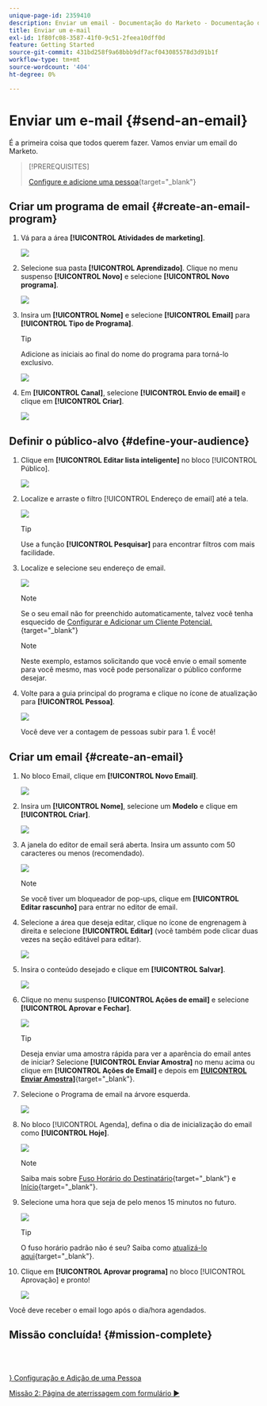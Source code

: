 ```yaml
---
unique-page-id: 2359410
description: Enviar um email - Documentação do Marketo - Documentação do produto
title: Enviar um e-mail
exl-id: 1f80fc08-3587-41f0-9c51-2feea10dff0d
feature: Getting Started
source-git-commit: 431bd258f9a68bbb9df7acf043085578d3d91b1f
workflow-type: tm+mt
source-wordcount: '404'
ht-degree: 0%

---
```


# Enviar um e-mail {#send-an-email}

É a primeira coisa que todos querem fazer. Vamos enviar um email do Marketo.

>[!PREREQUISITES]
>
>[Configure e adicione uma pessoa](/help/marketo/getting-started/quick-wins/get-set-up-and-add-a-person.md){target="_blank"}

## Criar um programa de email {#create-an-email-program}

1. Vá para a área **[!UICONTROL Atividades de marketing]**.

   ![](assets/send-an-email-1.png)

1. Selecione sua pasta **[!UICONTROL Aprendizado]**. Clique no menu suspenso **[!UICONTROL Novo]** e selecione **[!UICONTROL Novo programa]**.

   ![](assets/send-an-email-2.png)

1. Insira um **[!UICONTROL Nome]** e selecione **[!UICONTROL Email]** para **[!UICONTROL Tipo de Programa]**.

   >[!TIP]
   >
   >Adicione as iniciais ao final do nome do programa para torná-lo exclusivo.

   ![](assets/send-an-email-3.png)

1. Em **[!UICONTROL Canal]**, selecione **[!UICONTROL Envio de email]** e clique em **[!UICONTROL Criar]**.

   ![](assets/send-an-email-4.png)

## Definir o público-alvo {#define-your-audience}

1. Clique em **[!UICONTROL Editar lista inteligente]** no bloco [!UICONTROL Público].

   ![](assets/send-an-email-5.png)

1. Localize e arraste o filtro [!UICONTROL Endereço de email] até a tela.

   ![](assets/send-an-email-6.png)

   >[!TIP]
   >
   >Use a função **[!UICONTROL Pesquisar]** para encontrar filtros com mais facilidade.

1. Localize e selecione seu endereço de email.

   ![](assets/send-an-email-7.png)

   >[!NOTE]
   >
   >Se o seu email não for preenchido automaticamente, talvez você tenha esquecido de [Configurar e Adicionar um Cliente Potencial.](/help/marketo/getting-started/quick-wins/get-set-up-and-add-a-person.md){target="_blank"}

   >[!NOTE]
   >
   >Neste exemplo, estamos solicitando que você envie o email somente para você mesmo, mas você pode personalizar o público conforme desejar.

1. Volte para a guia principal do programa e clique no ícone de atualização para **[!UICONTROL Pessoa]**.

   ![](assets/send-an-email-8.png)

   Você deve ver a contagem de pessoas subir para 1. É você!

## Criar um email {#create-an-email}

1. No bloco Email, clique em **[!UICONTROL Novo Email]**.

   ![](assets/send-an-email-9.png)

1. Insira um **[!UICONTROL Nome]**, selecione um **Modelo** e clique em **[!UICONTROL Criar]**.

   ![](assets/send-an-email-10.png)

1. A janela do editor de email será aberta. Insira um assunto com 50 caracteres ou menos (recomendado).

   ![](assets/send-an-email-11.png)

   >[!NOTE]
   >
   >Se você tiver um bloqueador de pop-ups, clique em **[!UICONTROL Editar rascunho]** para entrar no editor de email.

1. Selecione a área que deseja editar, clique no ícone de engrenagem à direita e selecione **[!UICONTROL Editar]** (você também pode clicar duas vezes na seção editável para editar).

   ![](assets/send-an-email-12.png)

1. Insira o conteúdo desejado e clique em **[!UICONTROL Salvar]**.

   ![](assets/send-an-email-13.png)

1. Clique no menu suspenso **[!UICONTROL Ações de email]** e selecione **[!UICONTROL Aprovar e Fechar]**.

   ![](assets/send-an-email-14.png)

   >[!TIP]
   >
   >Deseja enviar uma amostra rápida para ver a aparência do email antes de iniciar? Selecione **[!UICONTROL Enviar Amostra]** no menu acima ou clique em **[!UICONTROL Ações de Email]** e depois em [**[!UICONTROL Enviar Amostra]**](/help/marketo/product-docs/email-marketing/general/creating-an-email/send-a-sample-email.md){target="_blank"}.

1. Selecione o Programa de email na árvore esquerda.

   ![](assets/send-an-email-15.png)

1. No bloco [!UICONTROL Agenda], defina o dia de inicialização do email como **[!UICONTROL Hoje]**.

   ![](assets/send-an-email-16.png)

   >[!NOTE]
   >
   >Saiba mais sobre [Fuso Horário do Destinatário](/help/marketo/product-docs/email-marketing/email-programs/email-program-actions/scheduling-with-recipient-time-zone/schedule-email-programs-with-recipient-time-zone.md){target="_blank"} e [Início](/help/marketo/product-docs/email-marketing/email-programs/email-program-actions/head-start-for-email-programs.md){target="_blank"}.

1. Selecione uma hora que seja de pelo menos 15 minutos no futuro.

   ![](assets/send-an-email-17.png)

   >[!TIP]
   >
   >O fuso horário padrão não é seu? Saiba como [atualizá-lo aqui](/help/marketo/product-docs/administration/settings/select-your-language-locale-and-time-zone.md){target="_blank"}.

1. Clique em **[!UICONTROL Aprovar programa]** no bloco [!UICONTROL Aprovação] e pronto!

   ![](assets/send-an-email-18.png)

Você deve receber o email logo após o dia/hora agendados.

## Missão concluída! {#mission-complete}

<br> 

[&rbrace; Configuração e Adição de uma Pessoa](/help/marketo/getting-started/quick-wins/get-set-up-and-add-a-person.md)

[Missão 2: Página de aterrissagem com formulário ►](/help/marketo/getting-started/quick-wins/landing-page-with-a-form.md)
